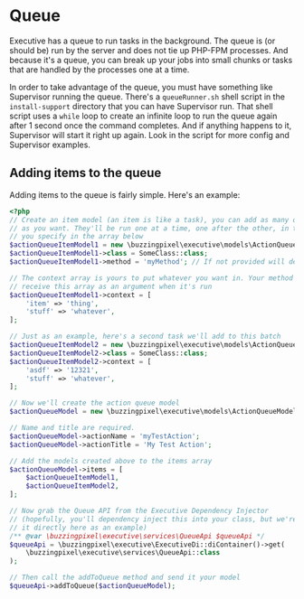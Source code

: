 # Queue

Executive has a queue to run tasks in the background. The queue is (or should be) run by the server and does not tie up PHP-FPM processes. And because it's a queue, you can break up your jobs into small chunks or tasks that are handled by the processes one at a time.

In order to take advantage of the queue, you must have something like Supervisor running the queue. There's a `queueRunner.sh` shell script in the `install-support` directory that you can have Supervisor run. That shell script uses a `while` loop to create an infinite loop to run the queue again after 1 second once the command completes. And if anything happens to it, Supervisor will start it right up again. Look in the script for more config and Supervisor examples.

## Adding items to the queue

Adding items to the queue is fairly simple. Here's an example:

```php
<?php
// Create an item model (an item is like a task), you can add as many of these
// as you want. They'll be run one at a time, one after the other, in the order
// you specify in the array below
$actionQueueItemModel1 = new \buzzingpixel\executive\models\ActionQueueItemModel();
$actionQueueItemModel1->class = SomeClass::class;
$actionQueueItemModel1->method = 'myMethod'; // If not provided will default to __invoke

// The context array is yours to put whatever you want in. Your method will
// receive this array as an argument when it's run
$actionQueueItemModel1->context = [
    'item' => 'thing',
    'stuff' => 'whatever',
];

// Just as an example, here's a second task we'll add to this batch
$actionQueueItemModel2 = new \buzzingpixel\executive\models\ActionQueueItemModel();
$actionQueueItemModel2->class = SomeClass::class;
$actionQueueItemModel2->context = [
    'asdf' => '12321',
    'stuff' => 'whatever',
];

// Now we'll create the action queue model
$actionQueueModel = new \buzzingpixel\executive\models\ActionQueueModel();

// Name and title are required.
$actionQueueModel->actionName = 'myTestAction';
$actionQueueModel->actionTitle = 'My Test Action';

// Add the models created above to the items array
$actionQueueModel->items = [
    $actionQueueItemModel1,
    $actionQueueItemModel2,
];

// Now grab the Queue API from the Executive Dependency Injector
// (hopefully, you'll dependency inject this into your class, but we're grabbing
// it directly here as an example)
/** @var \buzzingpixel\executive\services\QueueApi $queueApi */
$queueApi = \buzzingpixel\executive\ExecutiveDi::diContainer()->get(
    \buzzingpixel\executive\services\QueueApi::class
);

// Then call the addToQueue method and send it your model
$queueApi->addToQueue($actionQueueModel);
```
